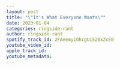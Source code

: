 ```yaml
---
layout: post
title: "\"It's What Everyone Wants\""
date: 2023-01-04
categories: ringside-rant
author: ringside-rant
spotify_track_id: 2FAeemyiOhcgUi52BxZcE0
youtube_video_id: 
apple_track_id: 
youtube_metadata: 
---
```

